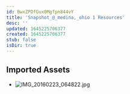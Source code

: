```yaml
---
id: BwxZPDfGux0Mgfpn844vY
title: 'Snapshot_@_medina,_ohio 1 Resources'
desc: ''
updated: 1645225706377
created: 1645225706377
stub: false
isDir: true
---
```

## Imported Assets
- ![IMG_20160223_064822.jpg](/assets/img_20160223_064822.jpg)
